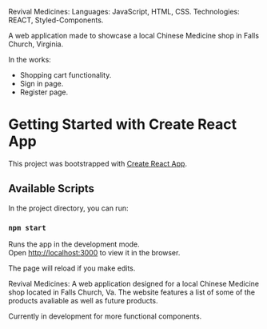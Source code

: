 Revival Medicines:
Languages: JavaScript, HTML, CSS.
Technologies: REACT, Styled-Components.

A web application made to showcase a local Chinese Medicine shop in Falls Church, Virginia.

In the works:
- Shopping cart functionality.
- Sign in page.
- Register page.

# Getting Started with Create React App

This project was bootstrapped with [Create React App](https://github.com/facebook/create-react-app).

## Available Scripts

In the project directory, you can run:

### `npm start`

Runs the app in the development mode.\
Open [http://localhost:3000](http://localhost:3000) to view it in the browser.

The page will reload if you make edits.

Revival Medicines:
A web application designed for a local Chinese Medicine shop located in Falls Church, Va. The website features a list of some of the products avaliable as well as future products.

Currently in development for more functional components.
